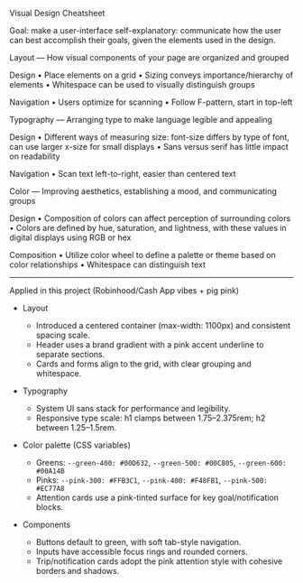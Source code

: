 Visual Design Cheatsheet

Goal: make a user-interface self-explanatory: communicate how the user can best accomplish their goals, given the elements used in the design.

Layout — How visual components of your page are organized and grouped

Design
• Place elements on a grid
• Sizing conveys importance/hierarchy of elements
• Whitespace can be used to visually distinguish groups

Navigation
• Users optimize for scanning
• Follow F-pattern, start in top-left

Typography — Arranging type to make language legible and appealing

Design
• Different ways of measuring size: font-size differs by type of font, can use larger x-size for small displays
• Sans versus serif has little impact on readability

Navigation
• Scan text left-to-right, easier than centered text

Color — Improving aesthetics, establishing a mood, and communicating groups

Design
• Composition of colors can affect perception of surrounding colors
• Colors are defined by hue, saturation, and lightness, with these values in digital displays using RGB or hex

Composition
• Utilize color wheel to define a palette or theme based on color relationships
• Whitespace can distinguish text

---

Applied in this project (Robinhood/Cash App vibes + pig pink)

- Layout
	- Introduced a centered container (max-width: 1100px) and consistent spacing scale.
	- Header uses a brand gradient with a pink accent underline to separate sections.
	- Cards and forms align to the grid, with clear grouping and whitespace.

- Typography
	- System UI sans stack for performance and legibility.
	- Responsive type scale: h1 clamps between 1.75–2.375rem; h2 between 1.25–1.5rem.

- Color palette (CSS variables)
	- Greens: `--green-400: #00D632`, `--green-500: #00C805`, `--green-600: #00A14B`
	- Pinks: `--pink-300: #FFB3C1`, `--pink-400: #F48FB1`, `--pink-500: #EC77A8`
	- Attention cards use a pink-tinted surface for key goal/notification blocks.

- Components
	- Buttons default to green, with soft tab-style navigation.
	- Inputs have accessible focus rings and rounded corners.
	- Trip/notification cards adopt the pink attention style with cohesive borders and shadows.
